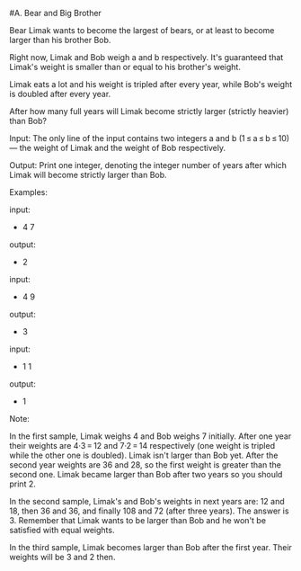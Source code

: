 #A. Bear and Big Brother

Bear Limak wants to become the largest of bears, or at least to become larger than his brother Bob.

Right now, Limak and Bob weigh a and b respectively. It's guaranteed that Limak's weight is smaller than or equal to his brother's weight.

Limak eats a lot and his weight is tripled after every year, while Bob's weight is doubled after every year.

After how many full years will Limak become strictly larger (strictly heavier) than Bob?

Input: 
The only line of the input contains two integers a and b (1 ≤ a ≤ b ≤ 10) — the weight of Limak and the weight of Bob respectively.

Output: 
Print one integer, denoting the integer number of years after which Limak will become strictly larger than Bob.

Examples:

input:
- 4 7

output:
- 2

input:
- 4 9

output:
- 3

input:
- 1 1

output:
- 1

Note:

In the first sample, Limak weighs 4 and Bob weighs 7 initially. After one year their weights are 4·3 = 12 and 7·2 = 14 respectively (one weight is tripled while the other one is doubled). Limak isn't larger than Bob yet. After the second year weights are 36 and 28, so the first weight is greater than the second one. Limak became larger than Bob after two years so you should print 2.

In the second sample, Limak's and Bob's weights in next years are: 12 and 18, then 36 and 36, and finally 108 and 72 (after three years). The answer is 3. Remember that Limak wants to be larger than Bob and he won't be satisfied with equal weights.

In the third sample, Limak becomes larger than Bob after the first year. Their weights will be 3 and 2 then.

